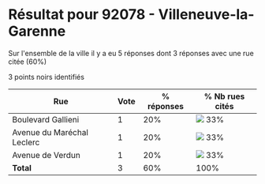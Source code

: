 # Résultat pour 92078 - Villeneuve-la-Garenne

Sur l'ensemble de la ville il y a eu 5 réponses dont 3 réponses avec une rue citée (60%)

3 points noirs identifiés

| Rue | Vote | % réponses | % Nb rues cités|
|-----|------|------------|----------------|
| Boulevard Gallieni | 1 | 20% | <img src="../../img/bar_33.gif" />&nbsp;33%|
| Avenue du Maréchal Leclerc | 1 | 20% | <img src="../../img/bar_33.gif" />&nbsp;33%|
| Avenue de Verdun | 1 | 20% | <img src="../../img/bar_33.gif" />&nbsp;33%|
| **Total** | 3 | 60% | 100%|
